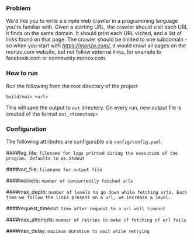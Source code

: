 ### Problem

We'd like you to write a simple web crawler in a programming language you're familiar with. Given a starting URL, the crawler should visit each URL it finds on the same domain. It should print each URL visited, and a list of links found on that page. The crawler should be limited to one subdomain - so when you start with *https://monzo.com/*, it would crawl all pages on the monzo.com website, but not follow external links, for example to facebook.com or community.monzo.com.


### How to run
Run the following from the root directory of the project
```
build/main <url>
```
This will save the output to `out` directory. On every run, new output file is created of the format `out_<timestamp>`

### Configuration
The following attributes are configurable via `config/config.yaml`

####log_file: 
`filename for logs printed during the execution of the program. Defaults to os.Stdout`

####out_file: 
`filename for output file`

####workers: 
`number of concurrently fetched urls`

####max_depth: 
`number of levels to go down while fetching urls. Each time we follow the links present on a url, we increase a level.`

####request_timeout: 
`time after request to a url will timeout`
  
####max_attempts: 
`number of retries to make if fetching of url fails`
  
####max_delay: 
`maximum duration to wait while retrying`


